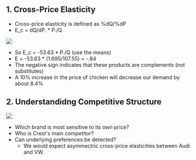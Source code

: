 ## 1. Cross-Price Elasticity

- Cross-price elasticity is defined as %dQ/%dP
- E_c = dQ/dP. * P./Q

<img src="/Img/05_Cross_Price_Elasticity_1.jpg">

- So E_c = -53.63 * P./Q (use the means)
- E = -53.63 * (1.695/107.55) = -.84
- The negative sign indicates that these products are complements (not substitutes)
- A 10% increase in the price of chicken will decrease our demand by about 8.4%

## 2. Understandidng Competitive Structure

<img src="/Img/05_Cross_Price_Elasticity_2.jpg">

- Which brand is most sensitive to its own price?
- Who is Crest's main competitor?
- Can underlying preferences be detected?
    - We would expect asymmectric cross-price elasticities between Audi and VW.
